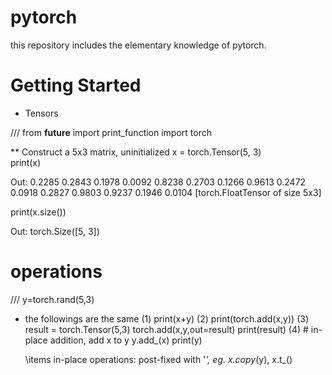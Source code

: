 # pytorch
this repository includes the elementary knowledge of pytorch.

# Getting Started
* Tensors

///
from __future__ import print_function
import torch

** Construct a 5x3 matrix, uninitialized
x = torch.Tensor(5, 3)  
print(x)

Out:
0.2285  0.2843  0.1978
 0.0092  0.8238  0.2703
 0.1266  0.9613  0.2472
 0.0918  0.2827  0.9803
 0.9237  0.1946  0.0104
[torch.FloatTensor of size 5x3]

print(x.size())

Out:
torch.Size([5, 3]) 

# operations

///
y=torch.rand(5,3)

* the followings are the same
(1) print(x+y)
(2) print(torch.add(x,y))
(3) result = torch.Tensor(5,3)
    torch.add(x,y,out=result)
    print(result)
(4) # in-place addition, add x to y
    y.add_(x)
    print(y)
    
    \items in-place operations: post-fixed with '_', eg. x.copy_(y), x.t_()
    

#
